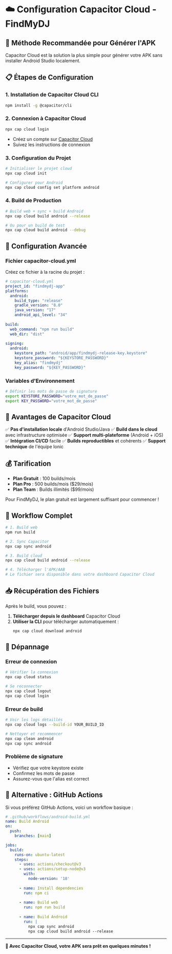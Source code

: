 # ☁️ Configuration Capacitor Cloud - FindMyDJ

## 🚀 **Méthode Recommandée pour Générer l'APK**

Capacitor Cloud est la solution la plus simple pour générer votre APK sans installer Android Studio localement.

## 📋 **Étapes de Configuration**

### **1. Installation de Capacitor Cloud CLI**
```bash
npm install -g @capacitor/cli
```

### **2. Connexion à Capacitor Cloud**
```bash
npx cap cloud login
```
- Créez un compte sur [Capacitor Cloud](https://capacitorjs.com/cloud)
- Suivez les instructions de connexion

### **3. Configuration du Projet**
```bash
# Initialiser le projet cloud
npx cap cloud init

# Configurer pour Android
npx cap cloud config set platform android
```

### **4. Build de Production**
```bash
# Build web + sync + build Android
npx cap cloud build android --release

# Ou pour un build de test
npx cap cloud build android --debug
```

## 🔧 **Configuration Avancée**

### **Fichier capacitor-cloud.yml**
Créez ce fichier à la racine du projet :

```yaml
# capacitor-cloud.yml
project_id: "findmydj-app"
platforms:
  android:
    build_type: "release"
    gradle_version: "8.0"
    java_version: "17"
    android_api_level: "34"
    
build:
  web_command: "npm run build"
  web_dir: "dist"
  
signing:
  android:
    keystore_path: "android/app/findmydj-release-key.keystore"
    keystore_password: "${KEYSTORE_PASSWORD}"
    key_alias: "findmydj"
    key_password: "${KEY_PASSWORD}"
```

### **Variables d'Environnement**
```bash
# Définir les mots de passe de signature
export KEYSTORE_PASSWORD="votre_mot_de_passe"
export KEY_PASSWORD="votre_mot_de_passe"
```

## 📱 **Avantages de Capacitor Cloud**

✅ **Pas d'installation locale** d'Android Studio/Java
✅ **Build dans le cloud** avec infrastructure optimisée
✅ **Support multi-plateforme** (Android + iOS)
✅ **Intégration CI/CD** facile
✅ **Builds reproductibles** et cohérents
✅ **Support technique** de l'équipe Ionic

## 💰 **Tarification**

- **Plan Gratuit** : 100 builds/mois
- **Plan Pro** : 500 builds/mois ($29/mois)
- **Plan Team** : Builds illimités ($99/mois)

Pour FindMyDJ, le plan gratuit est largement suffisant pour commencer !

## 🔄 **Workflow Complet**

```bash
# 1. Build web
npm run build

# 2. Sync Capacitor
npx cap sync android

# 3. Build cloud
npx cap cloud build android --release

# 4. Télécharger l'APK/AAB
# Le fichier sera disponible dans votre dashboard Capacitor Cloud
```

## 📥 **Récupération des Fichiers**

Après le build, vous pouvez :

1. **Télécharger depuis le dashboard** Capacitor Cloud
2. **Utiliser la CLI** pour télécharger automatiquement :
   ```bash
   npx cap cloud download android
   ```

## 🐛 **Dépannage**

### **Erreur de connexion**
```bash
# Vérifier la connexion
npx cap cloud status

# Se reconnecter
npx cap cloud logout
npx cap cloud login
```

### **Erreur de build**
```bash
# Voir les logs détaillés
npx cap cloud logs --build-id YOUR_BUILD_ID

# Nettoyer et recommencer
npx cap clean android
npx cap sync android
```

### **Problème de signature**
- Vérifiez que votre keystore existe
- Confirmez les mots de passe
- Assurez-vous que l'alias est correct

## 🎯 **Alternative : GitHub Actions**

Si vous préférez GitHub Actions, voici un workflow basique :

```yaml
# .github/workflows/android-build.yml
name: Build Android
on:
  push:
    branches: [main]

jobs:
  build:
    runs-on: ubuntu-latest
    steps:
      - uses: actions/checkout@v3
      - uses: actions/setup-node@v3
        with:
          node-version: '18'
      
      - name: Install dependencies
        run: npm ci
      
      - name: Build web
        run: npm run build
      
      - name: Build Android
        run: |
          npx cap sync android
          npx cap cloud build android --release
```

---

**🎉 Avec Capacitor Cloud, votre APK sera prêt en quelques minutes !**